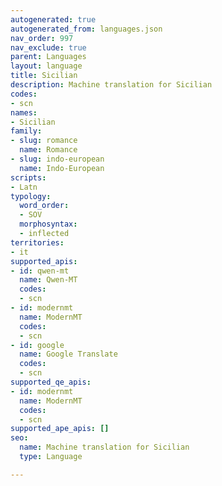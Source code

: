 ```yaml
---
autogenerated: true
autogenerated_from: languages.json
nav_order: 997
nav_exclude: true
parent: Languages
layout: language
title: Sicilian
description: Machine translation for Sicilian
codes:
- scn
names:
- Sicilian
family:
- slug: romance
  name: Romance
- slug: indo-european
  name: Indo-European
scripts:
- Latn
typology:
  word_order:
  - SOV
  morphosyntax:
  - inflected
territories:
- it
supported_apis:
- id: qwen-mt
  name: Qwen-MT
  codes:
  - scn
- id: modernmt
  name: ModernMT
  codes:
  - scn
- id: google
  name: Google Translate
  codes:
  - scn
supported_qe_apis:
- id: modernmt
  name: ModernMT
  codes:
  - scn
supported_ape_apis: []
seo:
  name: Machine translation for Sicilian
  type: Language

---
```


